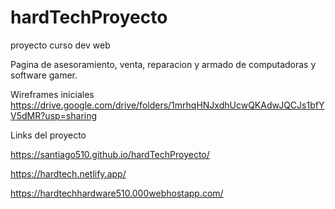 # hardTechProyecto
proyecto curso dev web

Pagina de asesoramiento, venta, reparacion y armado de computadoras y software gamer.

Wireframes iniciales
https://drive.google.com/drive/folders/1mrhqHNJxdhUcwQKAdwJQCJs1bfYV5dMR?usp=sharing

Links del proyecto

https://santiago510.github.io/hardTechProyecto/

https://hardtech.netlify.app/

https://hardtechhardware510.000webhostapp.com/

